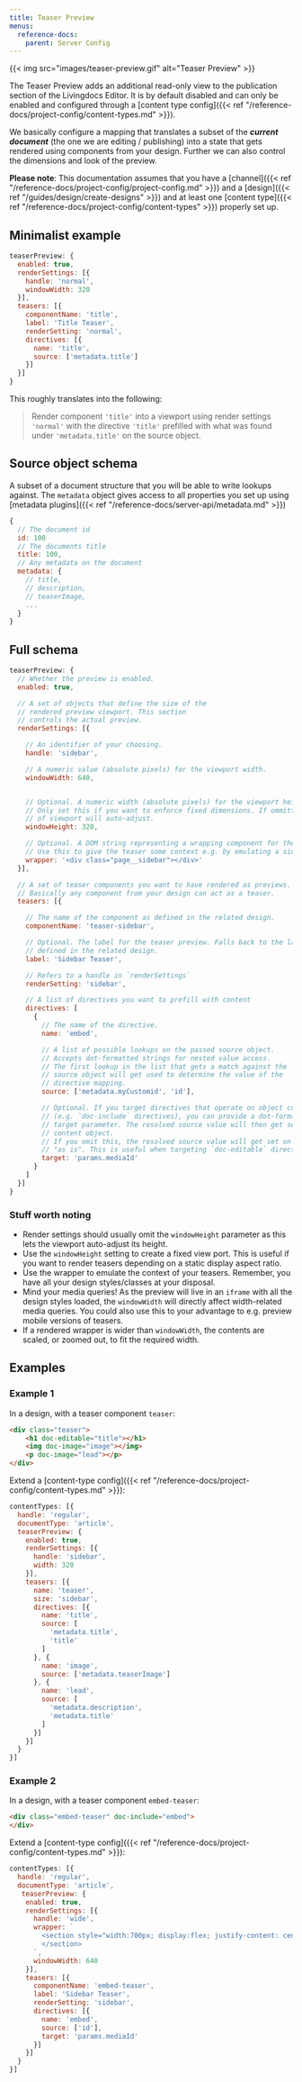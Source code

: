 ```yaml
---
title: Teaser Preview
menus:
  reference-docs:
    parent: Server Config
---
```


{{< img src="images/teaser-preview.gif" alt="Teaser Preview" >}}

The Teaser Preview adds an additional read-only view to the publication section of the Livingdocs Editor. It is by default disabled and can only be enabled and configured through a [content type config]({{< ref "/reference-docs/project-config/content-types.md" >}}).

We basically configure a mapping that translates a subset of the **_current document_** (the one we are editing / publishing) into a state that gets rendered using components from your design. Further we can also control the dimensions and look of the preview.

**Please note**: This documentation assumes that you have a [channel]({{< ref "/reference-docs/project-config/project-config.md" >}}) and a [design]({{< ref "/guides/design/create-designs" >}}) and at least one [content type]({{< ref "/reference-docs/project-config/content-types" >}}) properly set up.


## Minimalist example

```js
teaserPreview: {
  enabled: true,
  renderSettings: [{
    handle: 'normal',
    windowWidth: 320
  }],
  teasers: [{
    componentName: 'title',
    label: 'Title Teaser',
    renderSetting: 'normal',
    directives: [{
      name: 'title',
      source: ['metadata.title']
    }]
  }]
}
```

This roughly translates into the following:

> Render component `'title'` into a viewport using render settings `'normal'` with the directive `'title'` prefilled  with what was found under `'metadata.title'` on the source object.


## Source object schema

A subset of a document structure that you will be able to write lookups against. The `metadata` object gives access to all properties you set up using [metadata plugins]({{< ref "/reference-docs/server-api/metadata.md" >}})

```js
{
  // The document id
  id: 100
  // The documents title
  title: 100,
  // Any metadata on the document
  metadata: {
    // title,
    // description,
    // teaserImage,
    ...
  }
}
```

## Full schema

```js
teaserPreview: {
  // Whether the preview is enabled.
  enabled: true,

  // A set of objects that define the size of the
  // rendered preview viewport. This section
  // controls the actual preview.
  renderSettings: [{

    // An identifier of your choosing.
    handle: 'sidebar',

    // A numeric value (absolute pixels) for the viewport width.
    windowWidth: 640,


    // Optional. A numeric width (absolute pixels) for the viewport height.
    // Only set this if you want to enforce fixed dimensions. If ommitted, the height
    // of viewport will auto-adjust.
    windowHeight: 320,

    // Optional. A DOM string representing a wrapping component for the teaser.
    // Use this to give the teaser some context e.g. by emulating a sidebar.
    wrapper: '<div class="page__sidebar"></div>'
  }],

  // A set of teaser components you want to have rendered as previews.
  // Basically any component from your design can act as a teaser.
  teasers: [{

    // The name of the component as defined in the related design.
    componentName: 'teaser-sidebar',

    // Optional. The label for the teaser preview. Falls back to the label as
    // defined in the related design.
    label: 'Sidebar Teaser',

    // Refers to a handle in `renderSettings`
    renderSetting: 'sidebar',

    // A list of directives you want to prefill with content
    directives: [
      {
        // The name of the directive.
        name: 'embed',

        // A list of possible lookups on the passed source object.
        // Accepts dot-formatted strings for nested value access.
        // The first lookup in the list that gets a match against the
        // source object will get used to determine the value of the
        // directive mapping.
        source: ['metadata.myCustomid', 'id'],

        // Optional. If you target directives that operate on object content
        // (e.g. `doc-include` directives), you can provide a dot-formatted
        // target parameter. The resolved source value will then get set on the
        // content object.
        // If you omit this, the resolved source value will get set on the directive
        // "as is". This is useful when targeting `doc-editable` directives
        target: 'params.mediaId'
      }
    ]
  }]
}
```

### Stuff worth noting

- Render settings should usually omit the `windowHeight` parameter as this lets the viewport auto-adjust its height.
- Use the `windowHeight` setting to create a fixed view port. This is useful if you want to render teasers depending on a static display aspect ratio.
- Use the wrapper to emulate the context of your teasers. Remember, you have all your design styles/classes at your disposal.
- Mind your media queries! As the preview will live in an `iframe` with all the design styles loaded, the `windowWidth` will directly affect width-related media queries. You could also use this to your advantage to e.g. preview mobile versions of teasers.
- If a rendered wrapper is wider than `windowWidth`, the contents are scaled, or zoomed out, to fit the required width.

## Examples

### Example 1

In a design, with a teaser component `teaser`:
```html
<div class="teaser">
    <h1 doc-editable="title"></h1>
    <img doc-image="image"></img>
    <p doc-image="lead"></p>
</div>
```

Extend a [content-type config]({{< ref "/reference-docs/project-config/content-types.md" >}}):

```js
contentTypes: [{
  handle: 'regular',
  documentType: 'article',
  teaserPreview: {
    enabled: true,
    renderSettings: [{
      handle: 'sidebar',
      width: 320
    }],
    teasers: [{
      name: 'teaser',
      size: 'sidebar',
      directives: [{
        name: 'title',
        source: [
          'metadata.title',
          'title'
        ]
      }, {
        name: 'image',
        source: ['metadata.teaserImage']
      }, {
        name: 'lead',
        source: [
          'metadata.description',
          'metadata.title'
        ]
      }]
    }]
  }
}]
```

### Example 2

In a design, with a teaser component `embed-teaser`:
```html
<div class="embed-teaser" doc-include="embed">
</div>
```

Extend a [content-type config]({{< ref "/reference-docs/project-config/content-types.md" >}}):

```js
contentTypes: [{
  handle: 'regular',
  documentType: 'article',
   teaserPreview: {
    enabled: true,
    renderSettings: [{
      handle: 'wide',
      wrapper: `
        <section style="width:700px; display:flex; justify-content: center;">
        </section>
      `,
      windowWidth: 640
    }],
    teasers: [{
      componentName: 'embed-teaser',
      label: 'Sidebar Teaser',
      renderSetting: 'sidebar',
      directives: [{
        name: 'embed',
        source: ['id'],
        target: 'params.mediaId'
      }]
    }]
  }
}]
```
